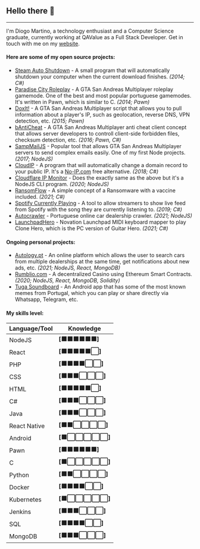 
## Hello there 👋
-------------------------------
I'm Diogo Martino, a technology enthusiast and a Computer Science graduate, currently working at QAValue as a Full Stack Developer. Get in touch with me on my [website](https://diogomartino.com).

#### Here are some of my open source projects:
 - [Steam Auto Shutdown](https://github.com/bruxo00/steam-auto-shutdown) - A small program that will automatically shutdown your computer when the current download finishes. *(2014; C#)*
 - [Paradise City Roleplay](https://github.com/bruxo00/Paradise-City-Roleplay) - A GTA San Andreas Multiplayer roleplay gamemode. One of the best and most popular portuguese gamemodes. It's written in Pawn, which is similar to C. *(2014; Pawn)*
 - [DoxIt!](https://github.com/bruxo00/doxit) - A GTA San Andreas Multiplayer script that allows you to pull information about a player's IP, such as geolocation, reverse DNS, VPN detection, etc. *(2015; Pawn)*
 - [bAntiCheat](https://github.com/bruxo00/bAntiCheat) - A GTA San Andreas Multiplayer anti cheat client concept that allows server developers to controll client-side forbidden files, checksum detection, etc. *(2016; Pawn, C#)*
 - [SampMailJS](https://github.com/bruxo00/SAMPMailJS) - Popular tool that allows GTA San Andreas Multiplayer servers to send complex emails easily. One of my first Node projects. *(2017; NodeJS)*
 - [CloudIP](https://github.com/bruxo00/CloudIP) - A program that will automatically change a domain record to your public IP. It's a [No-IP.com](https://noip.com) free alternative. *(2018; C#)*
 - [Cloudflare IP Monitor](https://github.com/bruxo00/cloudflare-ip-monitor) - Does the exactly same as the above but it's a NodeJS CLI program. *(2020; NodeJS)*
- [RansomFlow](https://github.com/bruxo00/RansomFlow) - A simple concept of a Ransomware with a vaccine included. *(2021; C#)*
- [Spotify Currently Playing](https://github.com/bruxo00/SpotifyCurrentlyPlaying) - A tool to allow streamers to show live feed from Spotify with the song they are currently listening to. *(2019; C#)*
- [Autocrawler](https://github.com/bruxo00/autocrawler) - Portuguese online car dealership crawler. *(2021; NodeJS)*
- [LaunchpadHero](LaunchpadHero) - Novation Launchpad MIDI keyboard mapper to play Clone Hero, which is the PC version of Guitar Hero. *(2021; C#)*

#### Ongoing personal projects:
- [Autology.pt](https://autology.pt) - An online platform which allows the user to search cars from multiple dealerships at the same time, get notifications about new ads, etc. *(2021; NodeJS, React, MongoDB)*
- [Rumblio.com](https://rumblio.com) - A decentralized Casino using Ethereum Smart Contracts. *(2020; NodeJS, React, MongoDB, Solidity)*
- [Tuga Soundboard](https://play.google.com/store/apps/details?id=com.diogomartino.tugasoundboard) - An Android app that has some of the most known memes from Portugal, which you can play or share directly via Whatsapp, Telegram, etc.

#### My skills level:
| Language/Tool | Knowledge |
|--|--|
| NodeJS | **[🟩🟩🟩🟩🟩🟩]** |
| React | **[🟩🟩🟩🟩🟩⬜️]** |
| PHP | **[🟩🟩🟩🟩⬜️⬜️]** |
| CSS | **[🟩🟩🟩⬜️⬜️⬜️]** |
| HTML | **[🟩🟩🟩🟩🟩⬜️]** |
| C# | **[🟩🟩🟩⬜️⬜️⬜️]** |
| Java | **[🟩🟩🟩⬜️⬜️⬜️]** |
| React Native | **[🟩🟩⬜️⬜️⬜️⬜️]** |
| Android | **[🟩⬜️⬜️⬜️⬜️⬜️]** |
| Pawn | **[🟩🟩🟩🟩🟩🟩]** |
| C | **[🟩⬜️⬜️⬜️⬜️⬜️]** |
| Python | **[🟩🟩⬜️⬜️⬜️⬜️]** |
| Docker | **[🟩🟩🟩🟩⬜️⬜️]** |
| Kubernetes | **[🟩⬜️⬜️⬜️⬜️⬜️]** |
| Jenkins | **[🟩🟩🟩⬜️⬜️⬜️]** |
| SQL | **[🟩🟩🟩🟩⬜️⬜️]** |
| MongoDB| **[🟩🟩🟩⬜️⬜️⬜️]** |

